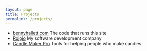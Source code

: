 ```yaml
---
layout: page
title: Projects
permalink: /projects/
---
```


* [bennyhallett.com](http://github.com/bennyhallett/bennyhallett.github.io) The code that runs this site
* [Rojojo](http://rojojo.com.au) My software development company
* [Candle Maker Pro](http://candlemakerpro.com) Tools for helping people who
  make candles.

